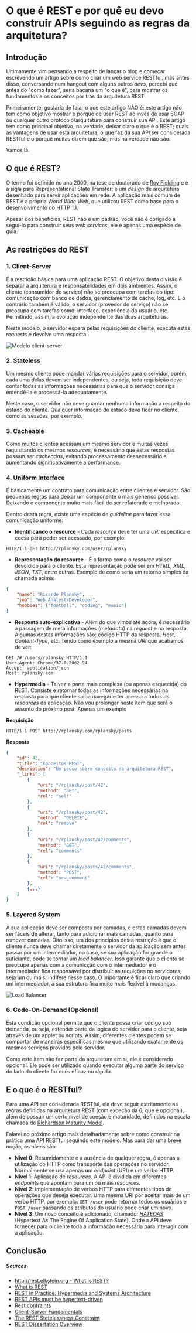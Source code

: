 # O que é REST e por quê eu devo construir APIs seguindo as regras da arquitetura?

## Introdução

Ultimamente vim pensando a respeito de lançar o blog e começar escrevendo um
artigo sobre como criar um web service RESTful, mas antes disso, conversando num
hangout com alguns outros *devs*, percebi que antes do "como fazer", seria
bacana um "o que é", para mostrar os fundamentos e os conceitos por trás da
arquitetura REST.

Primeiramente, gostaria de falar o que este artigo NÃO é: este artigo não tem
como objetivo mostrar o porquê de usar REST ao invés de usar SOAP ou qualquer
outro protocolo/arquitetura para construir sua API.
Este artigo tem como principal objetivo, na verdade, deixar claro o que é o
REST; quais as vantagens de usar esta arquitetura; o que faz da sua API ser
considerada RESTful e o porquê muitas dizem que são, mas na verdade não são.

Vamos lá.

## O que é REST?

O termo foi definido no ano 2000, na tese de doutorado de
[Roy Fielding](http://en.wikipedia.org/wiki/Roy_Fielding) e é a sigla para
Representational State Transfer: é um *design* de arquitetura desenhado para
servir aplicações em rede. A aplicação mais comum de REST é a própria
*World Wide Web*, que utilizou REST como base para o desenvolvimento do HTTP
1.1.

Apesar dos benefícios, REST não é um padrão, você não é obrigado a seguí-lo para
construir seus *web services*, ele é apenas uma espécie de guia.

## As restrições do REST

### 1. Client-Server

É a restrição básica para uma aplicação REST. O objetivo desta divisão é separar
a arquiterura e responsabilidades em dois ambientes. Assim, o cliente
(consumidor do serviço) não se preocupa com tarefas do tipo: comunicação com
banco de dados, gerenciamento de cache, log, etc. E o contrário também é válido,
o servidor (provedor do serviço) não se preocupa com tarefas como: interface,
experiência do usuário, etc. Permitindo, assim, a evolução independente das duas
arquiteturas.

Neste modelo, o servidor espera pelas requisições do cliente, executa estas
*requests* e devolve uma resposta.

![Modelo client-server](http://rplansky.com/posts/01/client-server-model.png "Modelo Client-Server")

### 2. Stateless

Um mesmo cliente pode mandar várias requisições para o servidor, porém, cada uma
delas devem ser independentes, ou seja, toda requisição deve contar todas as
informações necessárias para que o servidor consiga entendê-la e processá-la
adequatamente.

Neste caso, o servidor não deve guardar nenhuma informação a respeito do estado
do cliente. Qualquer informação de estado deve ficar no cliente, como as
sessões, por exemplo.

### 3. Cacheable

Como muitos clientes acessam um mesmo servidor e muitas vezes requisitando os
mesmos *resources*, é necessário que estas respostas possam ser *cacheadas*,
evitando processamento desnecessário e aumentando significativamente a
performance.

### 4. Uniform Interface

É basicamente um contrato para comunicação entre clientes e servidor. São
pequenas regras para deixar um componente o mais genérico possível. Deixando o
componente muito mais fácil de ser refatorado e melhorado.

Dentro desta regra, existe uma espécie de *guideline* para fazer essa
comunicação uniforme:
- **Identificando o resource** - Cada *resource* deve ter uma *URI* específica e
coesa para poder ser acessado, por exemplo:

```
HTTP/1.1 GET http://rplansky.com/user/rplansky
```
- **Representação do resource** - É a forma como o *resource* vai ser devoldido
para o cliente. Esta representação pode ser em *HTML*, *XML*, *JSON*, *TXT*,
entre outras. Exemplo de como seria um retorno simples da chamada acima:
```json
{
    "name": "Ricardo Plansky",
    "job": "Web Analyst/Developer",
    "hobbies": ["football", "coding", "music"]
}
```

- **Resposta auto-explicativa** - Além do que vimos até agora, é necessário a
passagem de meta informações (*metadata*) na *request* e na resposta. Algumas
destas informações são: código HTTP da resposta, *Host*, *Content-Type*, etc.
Tendo como exemplo a mesma *URI* que acabamos de ver:

```
GET /#!/users/rplansky HTTP/1.1
User-Agent: Chrome/37.0.2062.94
Accept: application/json
Host: rplansky.com
```

- **Hypermedia** - Talvez a parte mais complexa (ou apenas esquecida) do REST.
Consiste e retornar todas as informações necessárias na resposta para que
cliente saiba navegar e ter acesso a todos os *resources* da aplicação. Não vou
prolongar neste item que será o assunto do próximo post. Apenas um exemplo

**Requisição**
```
HTTP/1.1 POST http://rplansky.com/rplansky/posts
```

**Resposta**
```json
{
    "id": 42,
    "title": "Conceitos REST",
    "decription": "Um pouco sobre conceito da arquitetura REST",
    "_links": [
        {
            "uri": "/rplansky/post/42",
            "method": "GET",
            "rel": "self"
        },
        {
            "uri": "/rplansky/post/42",
            "method": "DELETE",
            "rel": "remove"
        },
        {
            "uri": "/rplansky/post/42/comments",
            "method": "GET",
            "rel": "comments"
        },
        {
            "uri": "/rplansky/posts/42/comments",
            "method": "POST",
            "rel": "new_comment"
        },
        {...}
    ]
}

```

### 5. Layered System

A sua aplicação deve ser composta por camadas, e estas camadas devem ser fáceis
de alterar, tanto para adicionar mais camadas, quanto para remover camadas. Dito
isso, um dos princípios desta restrição é que o cliente nunca deve chamar
diretamente o servidor da aplicação sem antes passar por um intermediador, no
caso, se sua aplicação for grande o suficiante, pode se tornar um
*load balancer*. Isso garante que o cliente se preocupe apenas com a
comunicção com o intermediador e o intermediador fica responsável por
distribuir as requições no servidores, seja um ou mais, indifere nesse caso. O
importante é ficar claro que criando um intermediador, a sua estrutura fica
muito mais flexível à mudanças.

![Load Balancer](http://rplansky.com/posts/01/load-balancer.png "Load Balancer")

### 6. Code-On-Demand (Opcional)

Esta condição opcional permite que o cliente possa criar código sob demanda, ou
seja, estender parte da lógica do servidor para o cliente, seja através de um
applet ou scripts. Assim, diferentes cientes podem se comportar de maneiras
específicas mesmo que utilizando exatamente os mesmos serviços providos pelo
servidor.

Como este item não faz parte da arquitetura em si, ele é considerado opcional.
Ele pode ser utilizado quando executar alguma parte do serviço do lado do
cliente for mais eficaz ou rápida.

## E o que é o RESTful?

Para uma API ser considerada RESTful, ela deve seguir estritamente as regras
definidas na arquitetura REST (com exceção da 6, que é opcional), além de
possuir um certo nível de coesão e maturidade, definidos na escala chamada de
[Richardson Maturity Model](http://martinfowler.com/articles/richardsonMaturityModel.html).

Falarei no próximo artigo mais detalhadamente sobre como construir na prática
uma API RESTful seguindo este modelo. Mas para dar uma breve noção, os níveis
são:
- **Nível 0**: Resumidamente é a ausência de qualquer regra, é apenas a
utilização do HTTP como transporte das operações no servidor. Normalmente se usa
apenas um *endpoint* (URI) e um verbo HTTP.
- **Nível 1**: Aplicação de *resources*. A API é dividida em diferentes
*endpoints* que apontam para um ou mais *resources*.
- **Nível 2**: Implementação de verbos HTTP para diferentes tipos de operações
que deseja executar. Uma mesma URI por aceitar mais de um verbo HTTP, por
exemplo: `GET /user` pode retornar todos os usuários e
`POST /user` passando os atributos do usuário pode criar um novo.
- **Nível 3**: Um novo conceito é adicionado, chamado:
[*HATEOAS*](http://en.wikipedia.org/wiki/HATEOAS)
(Hypertext As The Engine Of Application State). Onde a API deve fornecer para o
cliente toda a informação necessária para interagir com a aplicação.

## Conclusão

##### Sources
- [http://rest.elkstein.org - What is REST?](http://rest.elkstein.org/)
- [What is REST](http://www.restapitutorial.com/lessons/whatisrest.html)
- [REST in Practice: Hypermedia and Systems Architecture](http://www.amazon.co.uk/REST-Practice-Hypermedia-Systems-Architecture/dp/0596805829)
- [REST APIs must be hypertext-driven](http://roy.gbiv.com/untangled/2008/rest-apis-must-be-hypertext-driven)
- [Rest contraints](http://whatisrest.com/rest_constraints/index)
- [Client-Server Fundamentals](http://www.networkcomputing.com/netdesign/1005part1a.html)
- [The REST Stetelessness Constraint](http://soundadvice.id.au/blog/2009/06/13/)
- [REST Dissertation Overview](http://wwatson.me/2011/10/01/rest-dissertation-overview-part-1/)
